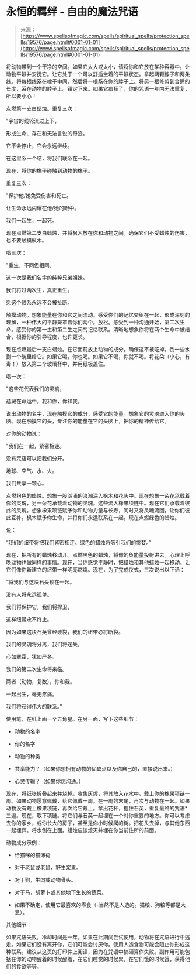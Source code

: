 <!--yml

类别：未分类

日期：2024-06-12 19:01:41

-->

# 永恒的羁绊 - 自由的魔法咒语

> 来源：[https://www.spellsofmagic.com/spells/spiritual_spells/protection_spells/19576/page.html#0001-01-01](https://www.spellsofmagic.com/spells/spiritual_spells/protection_spells/19576/page.html#0001-01-01)

将动物带到一个干净的空间。如果它太大或太小，请将你和它放在某种容器中。让动物平静并安抚它。让它处于一个可以舒适坐着的平静状态。拿起两颗橡子和两条线。将每根线系在橡子中间，然后将一根系在你的脖子上。将另一根修剪到合适的长度，系在动物的脖子上。镇定下来。如果它疯狂了，你的咒语一年内无法重复，所以要小心！

点燃第一支白蜡烛。重复三次：

"宇宙的线轮流过上下，

形成生命、存在和无法言说的奇迹。

它不会停止，它会永远继续。

在这里系一个结，将我们联系在一起。

现在，将你的橡子碰触到动物的橡子。

重复三次：

"保护他/她免受伤害和死亡。

让生命永远闪耀在他/她的眼中。

我们一起生，一起死。

现在点燃第二支白蜡烛，并将枫木放在你和动物之间。确保它们不受蜡烛的伤害，也不要触摸枫木。

唱三次：

"重生，不同但相同。

这一次是我们名字的纯粹兄弟姐妹。

我们将过两次生，真正重生。

愿这个联系永远不会被扯断。

触摸动物。想象能量在你和它之间流动。感受你们的记忆交织在一起，形成深刻的理解，一种伟大的平静笼罩着你们两个。放松。感受到一种沟通开始，第二次生命。感受你的第一生和第二生之间的记忆联系。清晰地想象你将在两个生命中被结合，根据你的引导程度，也许更长。

现在点燃最后一支白蜡烛。在它面前放上动物的成分，确保这不被吃掉。倒一些水到一个碗里给它。如果它喝，你也喝。如果它不喝，你就不喝。将花朵（小心，有毒！）放入第二个玻璃杯中，并用纸板盖住。

唱一次：

"这些花代表我们的灵魂，

蕴藏在命运中。我和你，你和我。

说出动物的名字，现在触摸它的成分，感受它的能量。想象它的灵魂进入你的头脑。现在触摸它的头，专注你的能量在它的头脑上，把你的精神传给它。

对你的动物说：

"我们在一起，紧密相连。

没有咒语可以把我们分开。

地球、空气、水、火。

我们共享一颗心。

点燃粉色的蜡烛。想象一股汹涌的浪潮深入枫木和花头中。现在想象一朵花承载着你的灵魂，另一朵花承载着动物的灵魂。这些流入橡果项链中。现在它们承载着彼此的灵魂。想象橡果项链赋予你和动物力量与长寿，同时又将灵魂流回，让你们彼此互补。枫木赋予你生命，并将你们永远联系在一起。现在点燃绿色的蜡烛。

说：

“我们的纽带将把我们紧密相连。绿色的蜡烛将吸引我们的贪婪。”

现在，把所有的蜡烛移动开。点燃黑色的蜡烛，将你的负能量投射进去。心理上呼唤动物也做同样的事情。现在，当你感觉平静时，把蜡烛和其他蜡烛一起移动。让它们像你新建立的纽带一样明亮燃烧。现在，为了完成仪式，三次说出以下话：

“将我们与这块石头锁在一起。

没有人将永远孤单。

我们将保护它，我们将捍卫，

这样纽带永不终止。

因为如果这块石英曾经破裂，我们的纽带必将断裂。

我们的灵魂将分离，我们将迷失，

心如寒霜，犹如严冬。

我们的第二次生命将来临。

两者（动物，复数），你和我。

一起出生，毫无疼痛。

我们将获得伟大的联系。”

使用笔，在纸上画一个五角星。在另一面，写下这些细节：

+   动物的名字

+   你的名字

+   动物的种类

+   共享能力？（如果你想拥有动物的优缺点以及你自己的，直接说出来。）

+   心灵传输？（如果你想沟通。）

现在，将纸张折叠起来并烧掉。收集灰烬，将其放入花水中。戴上你的橡果项链一周。如果动物愿意佩戴，给它佩戴一周。在一周的末尾，再次与动物在一起。如果动物没有戴上橡果项链，再次给它戴上。拿出花杯，握住石英，重复最终的咒语*三遍。现在，取下项链。将它们与石英一起埋在一个对你重要的地方。你可以考虑去你的家乡，或你长大的房子，甚至是你小时候爬的树。把花头去掉，与其他东西一起埋葬。将水倒在上面。蜡烛应该熄灭并埋在你当前住所的前面。

动物成分示例：

+   给猫咪的猫薄荷

+   对于老鼠或老鼠，野生浆果。

+   对于狗，生肉或动物骨头。

+   对于马，胡萝卜或其他地下生长的蔬菜。

+   如果不确定，使用它最喜欢的零食（-当然不是人造的。猫粮、狗粮等都是大忌）。

其他细节：

如果咒语失败，冷却时间是一年。如果在此期间尝试使用，动物将在咒语进行中逃走。如果它们没有离开你，它们可能会讨厌你。使用人造食物可能会阻止你形成这种联系。建议从这页的打印件上阅读，因为在咒语中搞砸算作失败。副作用可能包括在你的动物醒着的时候醒着，在它们睡觉的时候累，在它们饿的时候饿，获得他们的食欲等等。
